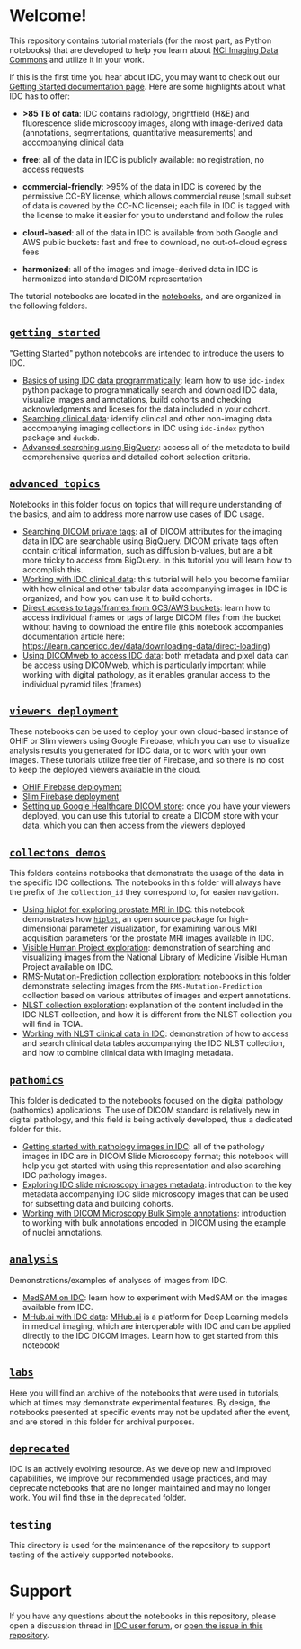 # Welcome!

This repository contains tutorial materials (for the most part, as Python notebooks) that are developed to help you learn about [NCI Imaging Data Commons](https://imaging.datacommons.cancer.gov) and utilize it in your work.

If this is the first time you hear about IDC, you may want to check out our [Getting Started documentation page](https://learn.canceridc.dev/getting-started-with-idc). Here are some highlights about what IDC has to offer:

* **>85 TB of data**: IDC contains radiology, brightfield (H&E) and fluorescence slide microscopy images, along with image-derived data (annotations, segmentations, quantitative measurements) and accompanying clinical data

* **free**: all of the data in IDC is publicly available: no registration, no access requests

* **commercial-friendly**: >95% of the data in IDC is covered by the permissive CC-BY license, which allows commercial reuse (small subset of data is covered by the CC-NC license); each file in IDC is tagged with the license to make it easier for you to understand and follow the rules

* **cloud-based**: all of the data in IDC is available from both Google and AWS public buckets: fast and free to download, no out-of-cloud egress fees

* **harmonized**: all of the images and image-derived data in IDC is harmonized into standard DICOM representation

The tutorial notebooks are located in the [notebooks](https://github.com/ImagingDataCommons/IDC-Tutorials/tree/master/notebooks), and are organized in the following folders.

## [`getting_started`](https://github.com/ImagingDataCommons/IDC-Tutorials/tree/master/notebooks/getting_started)

"Getting Started" python notebooks are intended to introduce the users to IDC. 

* [Basics of using IDC data programmatically](https://github.com/ImagingDataCommons/IDC-Tutorials/blob/master/notebooks/getting_started/part2_searching_basics.ipynb): learn how to use `idc-index` python package to programmatically search and download IDC data, visualize images and annotations, build cohorts and checking acknowledgments and liceses for the data included in your cohort.
* [Searching clinical data](https://github.com/ImagingDataCommons/IDC-Tutorials/blob/master/notebooks/getting_started/exploring_clinical_data.ipynb): identify clinical and other non-imaging data accompanying imaging collections in IDC using `idc-index` python package and `duckdb`.
* [Advanced searching using BigQuery](https://github.com/ImagingDataCommons/IDC-Tutorials/blob/master/notebooks/getting_started/part3_exploring_cohorts.ipynb): access all of the metadata to build comprehensive queries and detailed cohort selection criteria.

## [`advanced_topics`](https://github.com/ImagingDataCommons/IDC-Tutorials/tree/master/notebooks/advanced_topics)

Notebooks in this folder focus on topics that will require understanding of the basics, and aim to address more narrow use cases of IDC usage. 

* [Searching DICOM private tags](https://github.com/ImagingDataCommons/IDC-Tutorials/blob/master/notebooks/advanced_topics/dicom_private_tags_intro.ipynb): all of DICOM attributes for the imaging data in IDC are searchable using BigQuery. DICOM private tags often contain critical information, such as diffusion b-values, but are a bit more tricky to access from BigQuery. In this tutorial you will learn how to accomplish this.
* [Working with IDC clinical data](https://github.com/ImagingDataCommons/IDC-Tutorials/blob/master/notebooks/advanced_topics/clinical_data_intro.ipynb): this tutorial will help you become familiar with how clinical and other tabular data accompanying images in IDC is organized, and how you can use it to build cohorts.
* [Direct access to tags/frames from GCS/AWS buckets](https://github.com/ImagingDataCommons/IDC-Tutorials/blob/master/notebooks/advanced_topics/gcs_aws_direct_access.ipynb): learn how to access individual frames or tags of large DICOM files from the bucket without having to download the entire file (this notebook accompanies documentation article here: https://learn.canceridc.dev/data/downloading-data/direct-loading)
* [Using DICOMweb to access IDC data](https://github.com/ImagingDataCommons/IDC-Tutorials/blob/master/notebooks/advanced_topics/idc_dicomweb_access.ipynb): both metadata and pixel data can be access using DICOMweb, which is particularly important while working with digital pathology, as it enables granular access to the individual pyramid tiles (frames)

## [`viewers_deployment`](https://github.com/ImagingDataCommons/IDC-Tutorials/tree/master/notebooks/viewers_deployment)

These notebooks can be used to deploy your own cloud-based instance of OHIF or Slim viewers using Google Firebase, which you can use to visualize analysis results you generated for IDC data, or to work with your own images. These tutorials utilize free tier of Firebase, and so there is no cost to keep the deployed viewers available in the cloud.

* [OHIF Firebase deployment](https://github.com/ImagingDataCommons/IDC-Tutorials/blob/master/notebooks/viewers_deployment/OHIF_FireBase_deployment.ipynb)
* [Slim Firebase deployment](https://github.com/ImagingDataCommons/IDC-Tutorials/blob/master/notebooks/viewers_deployment/slim_Firebase_deployment.ipynb)
* [Setting up Google Healthcare DICOM store](https://github.com/ImagingDataCommons/IDC-Tutorials/blob/master/notebooks/viewers_deployment/Creating_Google_Healthcare_DICOM_store.ipynb): once you have your viewers deployed, you can use this tutorial to create a DICOM store with your data, which you can then access from the viewers deployed

## [`collectons_demos`](https://github.com/ImagingDataCommons/IDC-Tutorials/tree/master/notebooks/collections_demos)

This folders contains notebooks that demonstrate the usage of the data in the specific IDC collections. The notebooks in this folder will always have the prefix of the `collection_id` they correspond to, for easier navigation.

* [Using hiplot for exploring prostate MRI in IDC](https://github.com/ImagingDataCommons/IDC-Tutorials/blob/master/notebooks/collections_demos/prostate-MRI_hiplot_experiments.ipynb): this notebook demonstrates how [`hiplot`](https://facebookresearch.github.io/hiplot/), an open source package for high-dimensional parameter visualization, for examining various MRI acquisition parameters for the prostate MRI images available in IDC.
* [Visible Human Project exploration](https://github.com/ImagingDataCommons/IDC-Tutorials/blob/master/notebooks/collections_demos/nlm_visible_human_project.ipynb): demonstration of searching and visualizing images from the National Library of Medicine Visible Human Project available on IDC.
* [RMS-Mutation-Prediction collection exploration](https://github.com/ImagingDataCommons/IDC-Tutorials/tree/master/notebooks/collections_demos/rms_mutation_prediction): notebooks in this folder demonstrate selecting images from the `RMS-Mutation-Prediction` collection based on various attributes of images and expert annotations.
* [NLST collection exploration](https://github.com/ImagingDataCommons/IDC-Tutorials/blob/master/notebooks/collections_demos/nlst_exploration.ipynb): explanation of the content included in the IDC NLST collection, and how it is different from the NLST collection you will find in TCIA.
* [Working with NLST clinical data in IDC](https://github.com/ImagingDataCommons/IDC-Tutorials/blob/master/notebooks/collections_demos/nlst_clinical_data.ipynb): demonstration of how to access and search clinical data tables accompanying the IDC NLST collection, and how to combine clinical data with imaging metadata.

## [`pathomics`](https://github.com/ImagingDataCommons/IDC-Tutorials/tree/master/notebooks/pathomics)

This folder is dedicated to the notebooks focused on the digital pathology (pathomics) applications. The use of DICOM standard is relatively new in digital pathology, and this field is being actively developed, thus a dedicated folder for this.
* [Getting started with pathology images in IDC](https://github.com/ImagingDataCommons/IDC-Tutorials/blob/master/notebooks/pathomics/getting_started_with_digital_pathology.ipynb): all of the pathology images in IDC are in DICOM Slide Microscopy format; this notebook will help you get started with using this representation and also searching IDC pathology images.
* [Exploring IDC slide microscopy images metadata](https://github.com/ImagingDataCommons/IDC-Tutorials/blob/master/notebooks/pathomics/slide_microscopy_metadata_search.ipynb): introduction to the key metadata accompanying IDC slide microscopy images that can be used for subsetting data and building cohorts.
* [Working with DICOM Microscopy Bulk Simple annotations](https://github.com/ImagingDataCommons/IDC-Tutorials/blob/master/notebooks/pathomics/Tutorial_MicroscopyBulkSimpleAnnotations.ipynb): introduction to working with bulk annotations encoded in DICOM using the example of nuclei annotations. 

## [`analysis`](https://github.com/ImagingDataCommons/IDC-Tutorials/tree/master/notebooks/analysis)

Demonstrations/examples of analyses of images from IDC.
* [MedSAM on IDC](https://github.com/ImagingDataCommons/IDC-Tutorials/blob/master/notebooks/analysis/MedSAM_with_IDC.ipynb): learn how to experiment with MedSAM on the images available from IDC.
* [MHub.ai with IDC data](https://github.com/ImagingDataCommons/IDC-Tutorials/blob/master/notebooks/analysis/mhubai_tutorial.ipynb): [MHub.ai](https://mhub.ai) is a platform for Deep Learning models in medical imaging, which are interoperable with IDC and can be applied directly to the IDC DICOM images. Learn how to get started from this notebook!

## [`labs`](https://github.com/ImagingDataCommons/IDC-Tutorials/tree/master/notebooks/labs)

Here you will find an archive of the notebooks that were used in tutorials, which at times may demonstrate experimental features. By design, the notebooks presented at specific events may not be updated after the event, and are stored in this folder for archival purposes.

## [`deprecated`](https://github.com/ImagingDataCommons/IDC-Tutorials/tree/master/notebooks/deprecated)

IDC is an actively evolving resource. As we develop new and improved capabilities, we improve our recommended usage practices, and may deprecate notebooks that are no longer maintained and may no longer work. You will find thse in the `deprecated` folder.

## `testing`

This directory is used for the maintenance of the repository to support testing of the actively supported notebooks. 

# Support

If you have any questions about the notebooks in this repository, please open a discussion thread in [IDC user forum](https://discourse.canceridc.dev), or [open the issue in this repository](https://github.com/ImagingDataCommons/IDC-Tutorials/issues/new).
